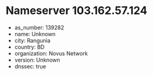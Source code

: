 # Nameserver 103.162.57.124

* as_number: 139282
* name: Unknown
* city: Rangunia
* country: BD
* organization: Novus Network
* version: Unknown
* dnssec: true
